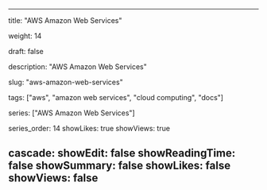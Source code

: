 ---

title: "AWS Amazon Web Services"

weight: 14

draft: false

description: "AWS Amazon Web Services"

slug: "aws-amazon-web-services"

tags: ["aws", "amazon web services", "cloud computing", "docs"]

series: ["AWS Amazon Web Services"]

series_order: 14
showLikes: true
showViews: true

cascade:
  showEdit: false
  showReadingTime: false
  showSummary: false
  showLikes: false
  showViews: false
---